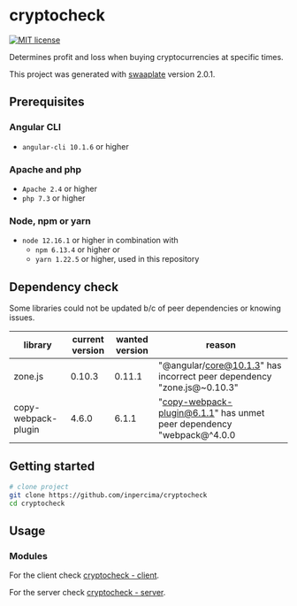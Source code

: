# cryptocheck

[![MIT license](https://img.shields.io/badge/license-MIT-blue.svg)](./LICENSE.md)

Determines profit and loss when buying cryptocurrencies at specific times.

This project was generated with [swaaplate](https://github.com/inpercima/swaaplate) version 2.0.1.

## Prerequisites

### Angular CLI

* `angular-cli 10.1.6` or higher

### Apache and php

* `Apache 2.4` or higher
* `php 7.3` or higher

### Node, npm or yarn

* `node 12.16.1` or higher in combination with
  * `npm 6.13.4` or higher or
  * `yarn 1.22.5` or higher, used in this repository

## Dependency check

Some libraries could not be updated b/c of peer dependencies or knowing issues.

| library    | current version | wanted version | reason |
| ---------- | --------------- | -------------- | ------ |
| zone.js | 0.10.3 | 0.11.1 | "@angular/core@10.1.3" has incorrect peer dependency "zone.js@~0.10.3" |
| copy-webpack-plugin | 4.6.0 | 6.1.1 | "copy-webpack-plugin@6.1.1" has unmet peer dependency "webpack@^4.0.0 || ^5.0.0" |

## Getting started

```bash
# clone project
git clone https://github.com/inpercima/cryptocheck
cd cryptocheck
```

## Usage

### Modules

For the client check [cryptocheck - client](./client).

For the server check [cryptocheck - server](./server).
